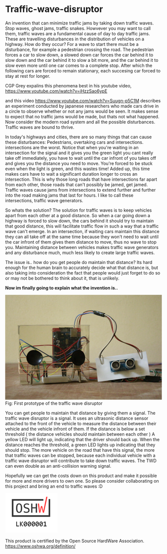 # Traffic-wave-disruptor
An invention that can minimize traffic jams by taking down traffic waves. 
Stop waves, ghost jams, traffic snakes. Howvever you may want to call them, traffic waves are a fundamental cause of day to day traffic jams. These are travelling disturbances in the distribution of vehicles on a highway. How do they occur? For a wave to start there must be a disturbance, for example a pedestrian crossing the road. The pedestrian forces a car to slow down, a slowed down car forces the car behind it to slow down and the car behind it to slow a bit more, and the car behind it to slow even more until one car comes to a complete stop. After which the following cars are forced to remain stationary, each succesing car forced to stay at rest for longer. 

CGP Grey expalins this phenomena best in his youtube video,
https://www.youtube.com/watch?v=iHzzSao6ypE

and this video https://www.youtube.com/watch?v=Suugn-p5C1M describes an experiment conducted by japanese researchers who made cars drive in a circle to observe whether or not any jams would be seen. It makes sense to expect that no traffic jams would be made, but thats not what happened. Now consider the modern road system and all the possible disturbances. Traffic waves are bound to thrive. 

In today's highways and cities, there are so many things that can cause these disturbances: Pedestrians, overtaking cars and intersections. intersections are the worst. Notice that when you're waiting in an intersection for the signal and it gives you the green light you cant really take off immediately, you have to wait until the car infront of you takes off and gives you the distance you need to move. You're forced to be stuck even when the light is green, and this wastes time! Added up, this time makes cars have to wait a significant duration longer to cross an intersection. This is why those long roads that have intersections far apart from each other, those roads that can't possibly be jamed, get jamed. Traffic waves cause jams from intersections to extend further and further into the road making jams that last for hours. I like to call these intersections, traffic wave generators.

So whats the solution? The solution for traffic waves is to keep vehicles apart from each other at a good distance. So when a car going down a highway is forced to slow down, the cars behind it should try to maintain that good distance, this will facilitate traffic flow in such a way that a traffic wave can't emerge. In an intersection, if waiting cars maintain this distance they can all take off at the same time because they won't need to wait until the car infront of them gives them distance to move, thus no wave to stop you. Maintaining distance between vehicles makes traffic wave generators and any disturbance much, much less likely to create large traffic waves. 

The issue is.. how do you get people do maintain that distance? Its hard enough for the human brain to accurately decide what that distance is, but also taking into consideration the fact that people would just forget to do so or may not be bothered to think about it, that is unlikely. 

**Now im finally going to explain what the invention is..** 
</Br>



![alt text](https://github.com/Aightm8/Traffic-wave-disruptor/blob/master/TWD%20prototype%20v1/_MG_6257.JPG)
Fig: First prototype of the traffic wave disruptor
</Br>


You can get people to maintain that distance by giving them a signal. The traffic wave disruptor is a signal. It uses an ultrasonic distance sensor attached to the front of the vehicle to measure the distance between their vehicle and the vehicle infront of them. If the distance is below a set threshold ( the distance vehicles should maintain between each other ) A yellow LED will light up, indicating that the driver should back up. When the distance reaches the threshold, a green LED lights up indicating that they should stop. The more vehicle on the road that have this signal, the more that traffic waves can be stopped, because each individual vehicle with a traffic wave disruptor will contribute to take down traffic waves. The TWD can even double as an anti-collision warning signal. 

Hopefully we can get the costs down on this product and make it possible for more and more drivers to own one. So please consider collaborating on this project and bring an end to traffic waves :D


![alt text](https://github.com/Aightm8/Traffic-wave-disruptor/blob/master/OSHWA%20logo.PNG)

This product is certified by the Open Source HardWare Association.
https://www.oshwa.org/definition/

